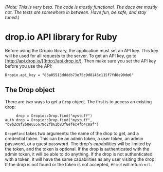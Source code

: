 *(Note: This is very beta.  The code is mostly functional.  The docs are mostly not.  The tests are somewhere in between.  Have fun, be safe, and stay tuned.)*

drop.io API library for Ruby
============================

Before using the Dropio library, the application must set an API key.  This key will be used for all requests to the server.  To get an API key, go to [http://api.drop.io/](http://api.drop.io/).  Then make sure you set the API key before you use the API:

    Dropio.api_key = "83a05513ddddb73e75c9d8146c115f7fd8e90de6"

The Drop object
---------------

There are two ways to get a `Drop` object.  The first is to access an existing drop:

         drop = Dropio::Drop.find("mystuff")
    auth_drop = Dropio::Drop.find("mystuff", "b9b2c8f2b8e655679d2fb62b83f8efec4fb4c8af")

`Drop#find` takes two arguments: the name of the drop to get, and a credential token.  This can be an admin token, a user token, an admin password, or a guest password.  The drop's capabilities will be limited by the token, and the token is optional.  If the drop is authenticated with the admin token, it will be able to do anything.  If the drop is not authenticated with a token, it will have the same capabilities as any user visiting the drop.  If the drop is not found or the token is not accepted, `#find` will return `nil`.

